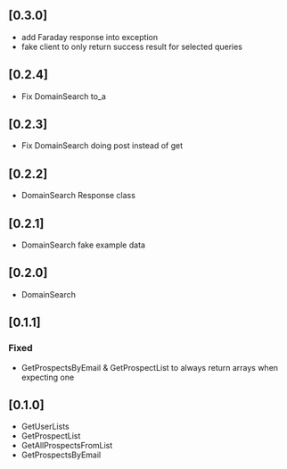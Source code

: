 ## [0.3.0]
* add Faraday response into exception
* fake client to only return success result for selected queries

## [0.2.4]
* Fix DomainSearch to_a

## [0.2.3]
* Fix DomainSearch doing post instead of get
## [0.2.2]
* DomainSearch Response class

## [0.2.1]
* DomainSearch fake example data

## [0.2.0]
* DomainSearch

## [0.1.1]

### Fixed
* GetProspectsByEmail & GetProspectList to always return arrays when expecting one

## [0.1.0]
* GetUserLists
* GetProspectList
* GetAllProspectsFromList
* GetProspectsByEmail
